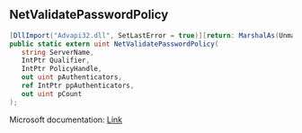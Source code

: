 ## NetValidatePasswordPolicy

```csharp
[DllImport("Advapi32.dll", SetLastError = true)][return: MarshalAs(UnmanagedType.U4)]
public static extern uint NetValidatePasswordPolicy(
   string ServerName,
   IntPtr Qualifier,
   IntPtr PolicyHandle,
   out uint pAuthenticators,
   ref IntPtr ppAuthenticators,
   out uint pCount
);
```

Microsoft documentation: [Link](https://learn.microsoft.com/en-us/windows/win32/api/lmaccess/nf-lmaccess-netvalidatepasswordpolicy)

